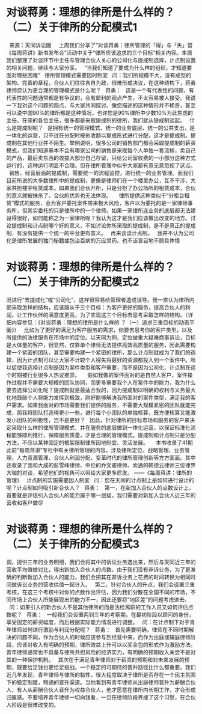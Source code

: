 # 对谈蒋勇：理想的律所是什么样的？ （二）关于律所的分配模式1

 
来源：天同诉讼圈
 
 
上周我们分享了“对谈蒋勇：律所管理的「得」与「失」暨《每周蒋讲》新书发布会”活动中关于“律所应该追求的三个目标”相关内容。本周我们整理了对谈环节中主任与管理合伙人关心的公司化与提成制选择，计点制设置的相关问题，继续与大家分享。
 
“当我们知道了要成为什么样的组织，才知道要面对哪些困难”
 
律所管理模式需要因时制宜
 
问：我们所规模不大，没有成型的架构、完善的章程，合伙人们往往各自为政，很难形成决议，在这种结构下，蒋勇律师您认为更合理的管理模式是什么呢？
 
蒋勇：
 
这是一个有代表性的问题，有代表性的问题通常都是有争议的，会有犀利的观点产生，不太容易被人接受。我说一下我对这个问题的观点，与大家共同探讨。像您描述的这种情形并不稀奇，甚至可以说中国90%的律所都是这种情况，也许您是90%律所中少数10%为此焦虑的主任。在座的各位主任，很多都是采取提成制的律所，我们就从提成制谈起。
 
什么是提成制呢？
 
是拥有统一的管理模式、统一的业务底层、统一的公共支出，是一体化的运营，只不过在分配时按创收额以提成形式进行分配，这才是提成制。提成制在其他行业并不陌生。举例说明，很多公司的销售部门都会采取提成制的薪资模式，但我们知道基本不会有哪家公司的销售是采取每个人单独一套流程，卖自己的产品，最后卖东西的收益大部分自己存留，只给公司留收费的一小部分这种方式运行的，这种运行明显不合理。但在律所管理中似乎大家都有意无意忽视了这点。
 
销售、经营层面的提成制，需要统一的流程监控，进行统一的业务管理。而我们目前所说的大多数律所中的提成制，更像是律师们在一个楼里办公，互不干涉，大家共担楼宇租赁成本。如果我们合伙开所，只是分担了办公场所的租赁成本，合伙的意义就被抹杀了，合伙的优势也无法体现。
 
 
律所提供这种类似于“分柜台租赁”模式的服务，会为客户委托案件带来极大风险，客户以为委托的是一家律师事务所，但其实委托的只是律所中的一个律师。如果一家律所连业务的底层都无法建设得很好，如何能称之为一家律所呢？我认为这才是我们应该做出改变的地方。讨论提成制和计点制哪个好的意义，不如讨论你所采取的提成制，是不是真正的提成制，有没有提供一个统一的平台更有意义。
 
再来谈谈计点制。
 
我并不认为公司化是律所发展的独门秘籍或包治百病的万应灵药。也不该盲目地不顾具体情

# 对谈蒋勇：理想的律所是什么样的？ （二）关于律所的分配模式2

况进行“去提成化”或“公司化”，这样很容易给管理者造成误导。我一直认为律所内部采取怎样的结构，应该服从于三个目标：为客户更好的服务，提高合伙人的利润，让工作伙伴的满意度更高，为了实现这三个目标去思考采取怎样的结构。（详细内容参见：《对谈蒋勇：理想的律所是什么样的 ？（一）追求三重目标的动态平衡》）
 
比如为了更好的满足为客户服务的需求，你要去思考你的客户类型，以及所提供的法律服务在市场中的定位。以天同为例，定位做重大疑难商事诉讼，目标是大体量的客户，很显然，仅靠单个律师无法提供高效高质量的服务，因此需要构建一个紧密的团队，甚至需要构建一个紧密的律所，那么计点制就成为了我们的选择，因为计点制可以让大家不计较个人得失将最好的资源都投入到一个案件中。所以促使我选择计点制是因为案件类型和客户需要，而不是因为公司化、计点制在这个时期被行业很多人热议推崇。
 
 
假如我做的案件面对的是自然人客户，案件操作过程并不需要大规模的团队协同，而更多需要我个人在案件中的能力，我为什么要去选择公司化呢？提成制就是最适合我的，因为提成制以明确的权利与义务最大化地鼓励个人将能力发挥到极致，刚好能够解决我所面对的案件类型，满足我的客户需求。如果我面对的市场需要我们提供的服务，不需要大规模紧密的团队就能完成，那我将团队打造得更小一些，进行每个小团队的单独核算，既方便核算又能激发小团队的积极性，岂不是更好？
 
因此，针对律所的目标市场和服务的客户来决定采取什么样的律所管理模式，并在服务的底层做到一体化运营，以保证标准化流程能够顺利推行，保障服务质量，才是合理的管理模式。提成制和计点制只是分配方法，不应以某种固定的框架限制律所因地制宜、灵活发展。
 
 
本书收录了41期此前“每周蒋讲”专栏中有关律所管理的内容，涉及律所定位、战略管理、业务管理、人力资源管理、合伙人利润分配、变革时代的律所管理创新等方方面面。其中还收录了我和大成的彭雪峰律师、中伦的乔文骏律师、索通的韩德云律师三位律界大咖的对谈，希望他们的视角可以带给大家更多启发。
——《每周蒋讲：律所的管理》
 
计点制的实施需要因人制宜
 
问：您在天同的计点制上是如何进行设计的呢？计点制如何吸引新合伙人？
 
蒋勇：
 
第一，在新加入合伙人的点数设计上，首要就是评估引入合伙人的能力属于哪一层级，我们需要对新加入合伙人近三年的营收和客户做尽

# 对谈蒋勇：理想的律所是什么样的？ （二）关于律所的分配模式3

调，提供三年的业务明细，我们会将其中的诉讼业务选出来，然后与天同近三年的营收平均值做对比，得出新加入合伙人的点数。由于我们没有非诉业务，为了更准确的判断新加入合伙人的能力，我们会把其在非诉业务上花费的时间转换为相同时间做诉讼业务的营收估值一起计入。
 
第二，针对合伙人的升点，我们会设置三重考核，在这三个考核中对你的点数作出评估，因为我们分散在全国不同的市场，不同市场上合伙人所能展现出的能力不一，因此还要将“地区差”的问题考虑进去。
 
 
问：如果引入的新合伙人不是其他律所的而是法检离职的工作人员又如何评估点数呢？
 
蒋勇：
 
一般我们会设置两到三年的考察期，在最初阶段以顾问的身份，享受固定的薪资幅度，而后根据实际能力情况进行调整。
 
问：在计点制下对于青年律师如何进行激励与利润分配呢？
 
蒋勇：
 
首先需要明确，律师在不同时期解决的问题不同，作为合伙人的时候应该参与到经营中来，而作为出庭或辅庭律师阶段，应该对收入有明确的预期，律所效益上升可以以奖金包的形式作为激励方法。青年律师通常也不具备与律所共担风险的经济实力，有明确的预期收入未尝不是对其的一种保护机制。
 
其次在于满足青年律师对于薪资的预期和对未来发展的预期，既要给足钱也要给足挑战。一个稳定的可期待的晋升路径比什么都重要。我们近几年发现，青年律师与律所的黏性，很大程度取决于律所是否存在一个民主氛围下的稳定制度，畅通的晋升渠道。当他看到有青年律师从出庭律师晋升为薪酬合伙人，有人从薪酬合伙人晋升为权益合伙人，他才愿意在律所内长期工作，才会形成归属感。不要培养青年律师一切向钱看，一旦在律师阶段养成了这个习惯，在合伙人阶段是很难改变的。
 


